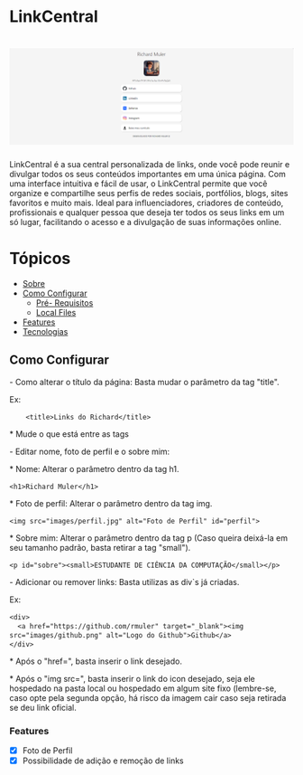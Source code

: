<h1> LinkCentral </h1>
<h1 align="center">
  <img alt="NextLevelWeek" title="#NextLevelWeek" src="./assets/Captura de tela 2024-07-30 180302.png"/>
</h1>
 <a id="sobre"></a>
 <p> LinkCentral é a sua central personalizada de links, onde você pode reunir e divulgar todos os seus conteúdos importantes em uma única página. Com uma interface intuitiva e fácil de usar, o LinkCentral permite que você organize e compartilhe seus perfis de redes sociais, portfólios, blogs, sites favoritos e muito mais. Ideal para influenciadores, criadores de conteúdo, profissionais e qualquer pessoa que deseja ter todos os seus links em um só lugar, facilitando o acesso e a divulgação de suas informações online. </p>

<a name="ancora"></a>
# Tópicos
- [Sobre](#sobre)
- [Como Configurar](#como-configurar)
  - [Pré- Requisitos](#pre-requisitos)
  - [Local Files](#local-files)
- [Features](#features)
- [Tecnologias](#tecnologias)

<a id="como-configurar"></a>
<h2>Como Configurar</h2>
<p>- Como alterar o título da página: Basta mudar o parâmetro da tag "title".</p>
<p>Ex: </p>

```
    <title>Links do Richard</title>
```
<p>* Mude o que está entre as tags</p>

<p>- Editar nome, foto de perfil e o sobre mim:</p>
<p>* Nome: Alterar o parâmetro dentro da tag h1.</p>

```
<h1>Richard Muler</h1>
```
<p>* Foto de perfil: Alterar o parâmetro dentro da tag img.</p>

```
<img src="images/perfil.jpg" alt="Foto de Perfil" id="perfil">
```
<p>* Sobre mim: Alterar o parâmetro dentro da tag p (Caso queira deixá-la em seu tamanho padrão, basta retirar a tag "small").</p>

```
<p id="sobre"><small>ESTUDANTE DE CIÊNCIA DA COMPUTAÇÃO</small></p>
```

<p>- Adicionar ou remover links: Basta utilizas as div`s já criadas.</p>
<p>Ex:</p>

```
<div>
  <a href="https://github.com/rmuler" target="_blank"><img src="images/github.png" alt="Logo do Github">Github</a>
</div>
```
<p>* Após o "href=", basta inserir o link desejado.</p>
<p>* Após o "img src=", basta inserir o link do icon desejado, seja ele hospedado na pasta local ou hospedado em algum site fixo (lembre-se, caso opte pela segunda opção, há risco da imagem cair caso seja retirada se deu link oficial.</p>

<a id="features"></a>
<h3>Features</h3>

- [X] Foto de Perfil
- [X] Possibilidade de adição e remoção de links
